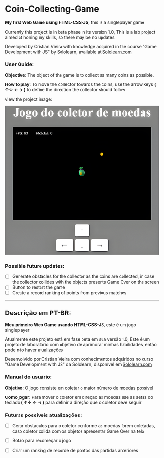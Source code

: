 # Coin-Collecting-Game
 **My first Web Game using HTML-CSS-JS**, this is a singleplayer game 

Currently this project is in beta phase in its version 1.0,
This is a lab project aimed at honing my skills, so there may be no updates

Developed by Cristian Vieira with knowledge acquired in the course "Game Development with JS" by Sololearn, available at [Sololearn.com](https://www.sololearn.com/learning/1175) 

### User Guide:
**Objective**: The object of the game is to collect as many coins as possible.

**How to play**: To move the collector towards the coins, use the arrow keys **( ↑↓ ← → )** to define the direction the collector should follow

view the project image:

<p align="center">
  <img src="./images/preview.png" alt="preview image">
</p>

### Possible future  updates:
- [ ] Generate obstacles for the collector as the coins are collected, in case the collector collides with the objects presents Game Over on the screen
- [ ] Button to restart the game
- [ ] Create a record ranking of points from previous matches

---

## Descrição em PT-BR:

**Meu primeiro Web Game usando HTML-CSS-JS**, este é um jogo singleplayer

Atualmente este projeto está em fase beta em sua versão 1.0,
Este é um projeto de laboratório com objetivo de aprimorar minhas habilidades, então pode não haver atualizações

Desenvolvido por Cristian Vieira com conhecimentos adquiridos no curso "Game Development with JS" da Sololearn, disponível em [Sololearn.com](https://www.sololearn.com) 

### Manual do usuário:
**Objetivo**: O jogo consiste em coletar o maior número de moedas possível 

**Como jogar**: Para mover o coletor em direção as moedas use as setas do teclado **( ↑↓ ← → )** para definir a direção que o coletor deve seguir

### Futuras possiveis atualizações:
- [ ] Gerar obstaculos para o coletor conforme as moedas forem coletadas, caso coletor colida com os objetos apresentar Game Over na tela
- [ ] Botão para recomeçar o jogo
- [ ] Criar um ranking de recorde de pontos das partidas anteriores


